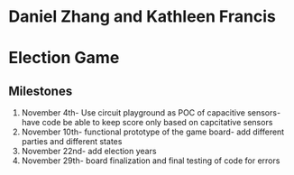# Daniel Zhang and Kathleen Francis
# Election Game
## Milestones

1. November 4th- Use circuit playground as POC of capacitive sensors- have code be able to keep score only based on capcitative sensors
2. November 10th- functional prototype of the game board- add different parties and different states
3. November 22nd- add election years 
4. November 29th- board finalization and final testing of code for errors

